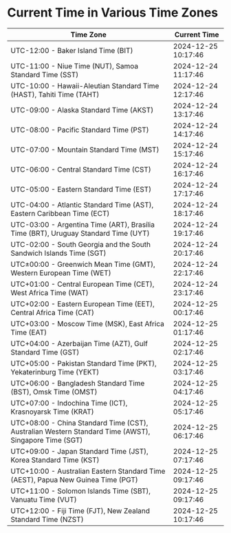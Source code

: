 # Current Time in Various Time Zones

| Time Zone | Current Time |
|-----------|--------------|
| UTC-12:00 - Baker Island Time (BIT) | 2024-12-25 10:17:46 |
| UTC-11:00 - Niue Time (NUT), Samoa Standard Time (SST) | 2024-12-24 11:17:46 |
| UTC-10:00 - Hawaii-Aleutian Standard Time (HAST), Tahiti Time (TAHT) | 2024-12-24 12:17:46 |
| UTC-09:00 - Alaska Standard Time (AKST) | 2024-12-24 13:17:46 |
| UTC-08:00 - Pacific Standard Time (PST) | 2024-12-24 14:17:46 |
| UTC-07:00 - Mountain Standard Time (MST) | 2024-12-24 15:17:46 |
| UTC-06:00 - Central Standard Time (CST) | 2024-12-24 16:17:46 |
| UTC-05:00 - Eastern Standard Time (EST) | 2024-12-24 17:17:46 |
| UTC-04:00 - Atlantic Standard Time (AST), Eastern Caribbean Time (ECT) | 2024-12-24 18:17:46 |
| UTC-03:00 - Argentina Time (ART), Brasília Time (BRT), Uruguay Standard Time (UYT) | 2024-12-24 19:17:46 |
| UTC-02:00 - South Georgia and the South Sandwich Islands Time (SGT) | 2024-12-24 20:17:46 |
| UTC±00:00 - Greenwich Mean Time (GMT), Western European Time (WET) | 2024-12-24 22:17:46 |
| UTC+01:00 - Central European Time (CET), West Africa Time (WAT) | 2024-12-24 23:17:46 |
| UTC+02:00 - Eastern European Time (EET), Central Africa Time (CAT) | 2024-12-25 00:17:46 |
| UTC+03:00 - Moscow Time (MSK), East Africa Time (EAT) | 2024-12-25 01:17:46 |
| UTC+04:00 - Azerbaijan Time (AZT), Gulf Standard Time (GST) | 2024-12-25 02:17:46 |
| UTC+05:00 - Pakistan Standard Time (PKT), Yekaterinburg Time (YEKT) | 2024-12-25 03:17:46 |
| UTC+06:00 - Bangladesh Standard Time (BST), Omsk Time (OMST) | 2024-12-25 04:17:46 |
| UTC+07:00 - Indochina Time (ICT), Krasnoyarsk Time (KRAT) | 2024-12-25 05:17:46 |
| UTC+08:00 - China Standard Time (CST), Australian Western Standard Time (AWST), Singapore Time (SGT) | 2024-12-25 06:17:46 |
| UTC+09:00 - Japan Standard Time (JST), Korea Standard Time (KST) | 2024-12-25 07:17:46 |
| UTC+10:00 - Australian Eastern Standard Time (AEST), Papua New Guinea Time (PGT) | 2024-12-25 09:17:46 |
| UTC+11:00 - Solomon Islands Time (SBT), Vanuatu Time (VUT) | 2024-12-25 09:17:46 |
| UTC+12:00 - Fiji Time (FJT), New Zealand Standard Time (NZST) | 2024-12-25 10:17:46 |
